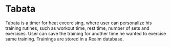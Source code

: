 # Tabata

Tabata is a timer for heat excercising, where user can personalize his training rutines, such as workout time, rest time, number of sets and exercises. User can save the training for another time he wanted to exercise same training. Trainings are stored in a Realm database.
